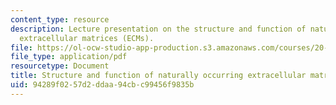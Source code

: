 ```yaml
---
content_type: resource
description: Lecture presentation on the structure and function of naturally occurring
  extracellular matrices (ECMs).
file: https://ol-ocw-studio-app-production.s3.amazonaws.com/courses/20-441j-biomaterials-tissue-interactions-fall-2009/94289f0257d2ddaa94cbc99456f9835b_MIT20_441JF09_lec05a_iy.pdf
file_type: application/pdf
resourcetype: Document
title: Structure and function of naturally occurring extracellular matrices (ECMs)
uid: 94289f02-57d2-ddaa-94cb-c99456f9835b
---
```

